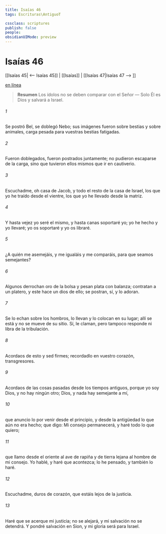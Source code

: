 ```yaml
---
title: Isaías 46
tags: Escrituras\AntiguoT

cssclass: scriptures
publish: false
people:
obsidianUIMode: preview
---
```


# Isaías 46
[[Isaías 45| <-- Isaías 45]] | [[Isaías]] | [[Isaías 47|Isaías 47 --> ]]

[en línea](https://churchofjesuschrist.org/study/scriptures/ot/isa/46?lang=spa)

> __Resumen__
Los ídolos no se deben comparar con el Señor — Solo Él es Dios y salvará a Israel.

###### 1 
Se postró Bel, se doblegó Nebo; sus imágenes fueron  sobre bestias y sobre animales, carga pesada para vuestras bestias fatigadas.

###### 2 
Fueron doblegados, fueron postrados juntamente; no pudieron escaparse de la carga, sino que tuvieron ellos mismos que ir en cautiverio.

###### 3 
Escuchadme, oh casa de Jacob, y todo el resto de la casa de Israel, los que yo he traído desde el vientre, los que yo he llevado desde la matriz.

###### 4 
Y hasta  vejez yo seré el mismo, y hasta  canas  soportaré yo; yo he hecho y yo llevaré; yo os soportaré y yo os libraré.

###### 5 
¿A quién me asemejáis, y me igualáis y me comparáis, para que seamos semejantes?

###### 6 
Algunos derrochan oro de la bolsa y pesan plata con balanza; contratan a un platero, y este hace un dios de ello; se postran, sí, y lo adoran.

###### 7 
Se lo echan sobre los hombros, lo llevan y lo colocan en su lugar; allí se está y no se mueve de su sitio. Sí, le claman, pero tampoco responde ni libra de la tribulación.

###### 8 
Acordaos de esto y sed firmes; recordadlo en vuestro corazón, transgresores.

###### 9 
Acordaos de las cosas pasadas desde los tiempos antiguos, porque yo soy Dios, y no hay ningún otro;  Dios, y nada hay semejante a mí,

###### 10 
que anuncio lo por venir desde el principio, y desde la antigüedad lo que aún no era hecho; que digo: Mi consejo permanecerá, y haré todo lo que quiero;

###### 11 
que llamo desde el oriente al ave de rapiña y de tierra lejana al hombre de mi consejo. Yo hablé, y haré que acontezca; lo he pensado, y también lo haré.

###### 12 
Escuchadme, duros de corazón, que estáis lejos de la justicia.

###### 13 
Haré que se acerque mi justicia; no se alejará, y mi salvación no se detendrá. Y pondré salvación en Sion, y mi gloria será para Israel.

